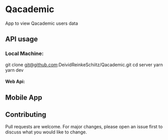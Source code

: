 # Qacademic
App to view Qacademic users data

## API usage
### Local Machine:
   git clone git@github.com:DeividReinkeSchiitz/Qacademic.git
   cd server
   yarn 
   yarn dev

#### Web Api:

## Mobile App

## Contributing
Pull requests are welcome. For major changes, please open an issue first to discuss what you would like to change.

